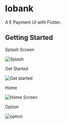 # lobank

A E Payment UI with Flutter.

## Getting Started

Splash Screen

![Splash ](https://user-images.githubusercontent.com/33503826/157373806-b1f72db5-701a-4ad9-ad45-1a48001ee65d.png)

Get Started

![Get started](https://user-images.githubusercontent.com/33503826/157373814-d923f5ec-9fb8-4041-a95e-480b678927cb.png)

Home 

![Home Screen](https://user-images.githubusercontent.com/33503826/157373829-e9f3a771-00c1-4bb4-b492-e122c1b8b593.png)

Option

![option](https://user-images.githubusercontent.com/33503826/157373839-a469010e-485e-44f7-9e1f-32d6fd2b4dec.png)
